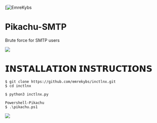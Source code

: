 [![EmreKybs](https://img.shields.io/badge/MadeBy-Angelus-yellow)
# Pikachu-SMTP
Brute force for SMTP users

<img src="https://github.com/emrekybs/Pikachu-SMTP/blob/main/icegif-5810.gif">

# 𝗜𝗡𝗦𝗧𝗔𝗟𝗟𝗔𝗧𝗜𝗢𝗡 𝗜𝗡𝗦𝗧𝗥𝗨𝗖𝗧𝗜𝗢𝗡𝗦

    $ git clone https://github.com/emrekybs/inctlnx.git
    $ cd inctlnx

    $ python3 inctlnx.py

    Powershell-Pikachu
    $ .\pikachu.ps1

    
    


<img src="https://github.com/emrekybs/Pikachu-SMTP/blob/main/1.png">
